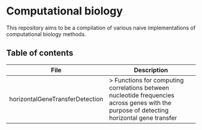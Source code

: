 # Computational biology

This repository aims to be a compilation of various naive implementations of computational biology methods.

## Table of contents

| File	| Description | 
| ----- | ----------- |
| horizontalGeneTransferDetection | > Functions for computing correlations between nucleotide frequencies across genes with the purpose of detecting horizontal gene transfer | 
